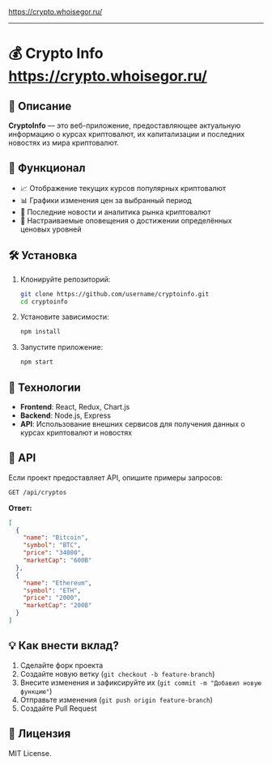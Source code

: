 https://crypto.whoisegor.ru/

---

# 💰 Crypto Info https://crypto.whoisegor.ru/ 

## 📌 Описание
**CryptoInfo** — это веб-приложение, предоставляющее актуальную информацию о курсах криптовалют, их капитализации и последних новостях из мира криптовалют.

## 🚀 Функционал
- 📈 Отображение текущих курсов популярных криптовалют
- 📊 Графики изменения цен за выбранный период
- 📰 Последние новости и аналитика рынка криптовалют
- 🔔 Настраиваемые оповещения о достижении определённых ценовых уровней

## 🛠️ Установка
1. Клонируйте репозиторий:
   ```bash
   git clone https://github.com/username/cryptoinfo.git
   cd cryptoinfo
   ```
2. Установите зависимости:
   ```bash
   npm install
   ```
3. Запустите приложение:
   ```bash
   npm start
   ```

## 🔧 Технологии
- **Frontend**: React, Redux, Chart.js
- **Backend**: Node.js, Express
- **API**: Использование внешних сервисов для получения данных о курсах криптовалют и новостях

## 📄 API
Если проект предоставляет API, опишите примеры запросов:

```bash
GET /api/cryptos
```
**Ответ:**
```json
[
  {
    "name": "Bitcoin",
    "symbol": "BTC",
    "price": "34000",
    "marketCap": "600B"
  },
  {
    "name": "Ethereum",
    "symbol": "ETH",
    "price": "2000",
    "marketCap": "200B"
  }
]
```

## 💡 Как внести вклад?
1. Сделайте форк проекта
2. Создайте новую ветку (`git checkout -b feature-branch`)
3. Внесите изменения и зафиксируйте их (`git commit -m "Добавил новую функцию"`)
4. Отправьте изменения (`git push origin feature-branch`)
5. Создайте Pull Request

## 📜 Лицензия
MIT License.

